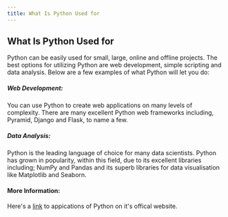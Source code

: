 ```yaml
---
title: What Is Python Used for
---
```

## What Is Python Used for

<!-- The article goes here, in GitHub-flavored Markdown. Feel free to add YouTube videos, images, and CodePen/JSBin embeds  -->
Python can be easily used for small, large, online and offline projects. The best options for utilizing Python are web development, simple scripting and data analysis. Below are a few examples of what Python will let you do:

##### Web Development:
You can use Python to create web applications on many levels of complexity. There are many excellent Python web frameworks including, Pyramid, Django and Flask, to name a few.

##### Data Analysis:
Python is the leading language of choice for many data scientists. Python has grown in popularity, within this field, due to its excellent libraries including; NumPy and Pandas and its superb libraries for data visualisation like Matplotlib and Seaborn.

#### More Information:
Here's a <a href='https://www.python.org/about/apps/' target='_blank' rel='nofollow'>link</a> to appications of Python on it's offical website.
<!-- Please add any articles you think might be helpful to read before writing the article -->


